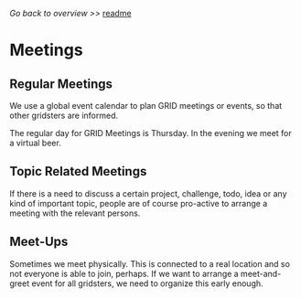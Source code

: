 _Go back to overview >>_ [readme](../README.md)


# Meetings

## Regular Meetings

We use a global event calendar to plan GRID meetings or events, so that other gridsters are informed.

The regular day for GRID Meetings is Thursday. 
In the evening we meet for a virtual beer.

## Topic Related Meetings

If there is a need to discuss a certain project, challenge, todo, idea or any kind of important topic, people are of course pro-active to arrange a meeting with the relevant persons.

## Meet-Ups

Sometimes we meet physically.
This is connected to a real location and so not everyone is able to join, perhaps.
If we want to arrange a meet-and-greet event for all gridsters, we need to organize this early enough.

